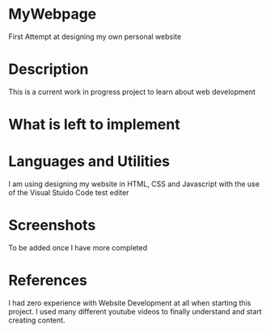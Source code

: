 # MyWebpage
  First Attempt at designing my own personal website

# Description
  This is a current work in progress project to learn about web development
  
# What is left to implement
  
# Languages and Utilities
  I am using designing my website in HTML, CSS and Javascript with the use of the Visual Stuido Code test editer
 
# Screenshots 
  To be added once I have more completed

# References
I had zero experience with Website Development at all when starting this project. I used many different youtube videos to finally understand and start creating content.
